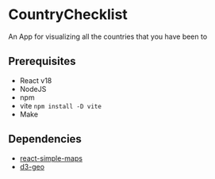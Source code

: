 # CountryChecklist
An App for visualizing all the countries that you have been to

## Prerequisites
- React v18
- NodeJS
- npm
- vite `npm install -D vite`
- Make

## Dependencies
- [react-simple-maps](https://www.react-simple-maps.io/)
- [d3-geo](https://github.com/d3/d3-geo)